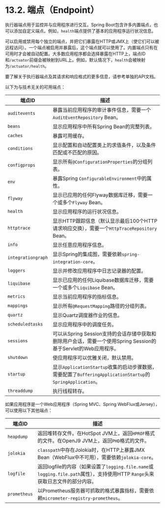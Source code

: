 # 13.2. 端点（Endpoint）

执行器端点用于监控并与应用程序进行交互。Spring Boot包含许多内置端点，也可以添加自定义端点。例如，`health`端点提供了基本的应用程序运行状况信息。

可以启用或禁用每个独立的端点，并把它们暴露在HTTP或JMX上（使它们可以被远程访问）。一个端点被启用并暴露后，这个端点就可以使用了。内置端点只有在可用时才会被自动配置。大多数应用程序都会选择暴露在HTTP上，端点ID和`/actuator`前缀会被映射到URL上。例如，默认情况下，`health`会被映射为`/actuator/health`。

<univ-note type="tip">

要了解关于执行器端点及其请求和响应格式的更多信息，请参考单独的API文档。

</univ-note>

以下为与技术无关的可用端点：

| 端点ID               | 描述                                                                                      |
|--------------------|-----------------------------------------------------------------------------------------|
| `auditevents`      | 暴露当前应用程序的审计事件信息，需要一个`AuditEventRepository` Bean。                                        |
| `beans`            | 显示应用程序中所有Spring Bean的完整列表。                                                              |
| `caches`           | 暴露可用缓存。                                                                                 |
| `conditions`       | 显示配置和自动配置类上的求值条件，以及条件匹配或不匹配的原因。                                                         |
| `configprops`      | 显示所有`@ConfigurationProperties`的分组列表。                                                    |
| `env`              | 暴露Spring `ConfigurableEnvironment`中的属性。                                                 |
| `flyway`           | 显示已应用的任何Flyway数据库迁移，需要一个或多个`Flyway` Bean。                                               |
| `health`           | 显示应用程序的运行状况信息。                                                                          |
| `httptrace`        | 显示HTTP跟踪信息（默认显示最后100个HTTP请求响应交换），需要一个`HttpTraceRepository` Bean。                        |
| `info`             | 显示任意应用程序信息。                                                                             |
| `integrationgraph` | 显示Spring的集成图，需要依赖`spring-integration-core`。                                             |
| `loggers`          | 显示并修改应用程序中日志记录器的配置。                                                                     |
| `liquibase`        | 显示已应用的任何Liquibase数据库迁移，需要一个或多个`Liquibase` Bean。                                         |
| `metrics`          | 显示当前应用程序的指标信息。                                                                          |
| `mappings`         | 显示所有`@RequestMapping`路径的分组列表。                                                           |
| `quartz`           | 显示Quartz调度器作业的信息。                                                                       |
| `scheduledtasks`   | 显示应用程序中的调度任务。                                                                           |
| `sessions`         | 可以从Spring Session支持的会话存储中获取和删除用户会话，需要一个使用Spring Session的基于Servlet的Web应用程序。              |
| `shutdown`         | 使应用程序可以优雅关闭，默认禁用。                                                                       |
| `startup`          | 显示`ApplicationStartup`收集的启动步骤数据，需要配置了`BufferingApplicationStartup`的`SpringApplication`。 |
| `threaddump`       | 执行线程转存。                                                                                 |

如果应用程序是一个Web应用程序（Spring MVC、Spring WebFlux或Jersey），可以使用以下其他端点：

| 端点ID         | 描述                                                                                          |
|--------------|---------------------------------------------------------------------------------------------|
| `heapdump`   | 返回堆转存文件。在HotSpot JVM上，返回`HPROF`格式的文件。在OpenJ9 JVM上，返回`PHD`格式的文件。                             |
| `jolokia`    | `classpath`中存在Jolokia时，在HTTP上暴露JMX Bean（WebFlux中不可用），需要依赖`jolokia-core`。                    |
| `logfile`    | 返回logfile的内容（如果设置了`logging.file.name`或`logging.file.path`属性），支持使用HTTP `Range`头来获取日志文件的部分内容。 |
| `prometheus` | 以Prometheus服务器可抓取的格式暴露指标，需要依赖`micrometer-registry-prometheus`。                              |
